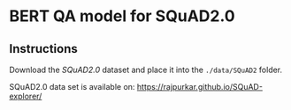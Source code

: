 # BERT QA model for SQuAD2.0

## Instructions

Download the _SQuAD2.0_ dataset and place it into the `./data/SQuAD2` folder.

SQuAD2.0 data set is available on: https://rajpurkar.github.io/SQuAD-explorer/
